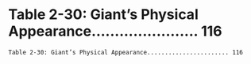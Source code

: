 # Table 2-30: Giant’s Physical Appearance....................... 116

```
Table 2-30: Giant’s Physical Appearance....................... 116
```
